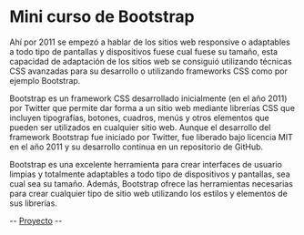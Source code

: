 # Mini curso de Bootstrap

Ahí por 2011 se empezó a hablar de los sitios web responsive o adaptables a todo tipo de pantallas y dispositivos fuese cual fuese su tamaño, esta capacidad de adaptación de los sitios web se consiguió utilizando técnicas CSS avanzadas para su desarrollo o utilizando frameworks CSS como por ejemplo Bootstrap.

Bootstrap es un framework CSS desarrollado inicialmente (en el año 2011) por Twitter que permite dar forma a un sitio web mediante librerías CSS que incluyen tipografías, botones, cuadros, menús y otros elementos que pueden ser utilizados en cualquier sitio web.
Aunque el desarrollo del framework Bootstrap fue iniciado por Twitter, fue liberado bajo licencia MIT en el año 2011 y su desarrollo continua en un repositorio de GitHub.

Bootstrap es una excelente herramienta para crear interfaces de usuario limpias y totalmente adaptables a todo tipo de dispositivos y pantallas, sea cual sea su tamaño. Además, Bootstrap ofrece las herramientas necesarias para crear cualquier tipo de sitio web utilizando los estilos y elementos de sus librerías.

-- [Proyecto](https://uicookies.com/free-bootstrap-personal-website-template/) --